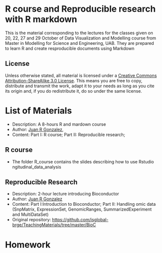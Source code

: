 # R course and Reproducible research with R markdown

This is the material corresponding to the lectures for the classes given on 20, 22, 27 and 29 October of Data Visualization and Modelling course from Master in Modelling for Science and Engineering, UAB. They are prepared to learn R and create resproducible documents using Markdown

## License
 
Unless otherwise stated, all material is licensed under a
[Creative Commons Attribution-ShareAlike 3.0 License](http://creativecommons.org/licenses/by-sa/3.0/).
This means you are free to copy, distribute and transmit the work,
adapt it to your needs as long as you cite its origin and, if you do
redistribute it, do so under the same license.

# List of Materials

- Description: A 8-hours R and mardown course
- Author: [Juan R Gonzalez](https://github.com/isglobal-brge/), 
- Content: Part I: R course; Part II: Reproducible research;


## R course

- The folder R_course contains the slides describing how to use Rstudio ngitudinal_data_analysis


## Reproducible Research

- Description: 2-hour lecture introducing Bioconductor
- Author: [Juan R Gonzalez](https://github.com/isglobal-brge/)
- Content: Part I:Introduction to Bioconductor; Part II: Handling omic data (SnpMatrix, ExpressionSet, GenomicRanges, SummarizedExperiment and MultiDataSet)
- Original repository: https://github.com/isglobal-brge/TeachingMaterials/tree/master/BioC


# Homework 

